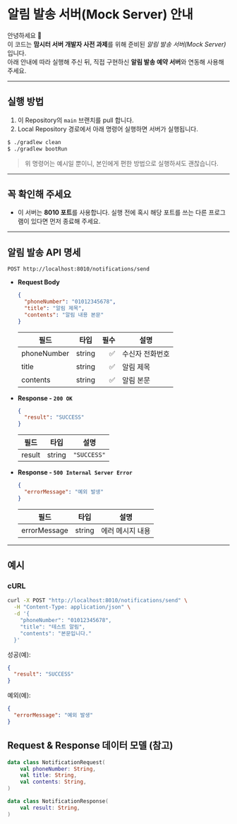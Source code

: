 # 알림 발송 서버(Mock Server) 안내
안녕하세요 🙂  
이 코드는 **맘시터 서버 개발자 사전 과제**를 위해 준비된 *알림 발송 서버(Mock Server)* 입니다.  
아래 안내에 따라 실행해 주신 뒤, 직접 구현하신 **알림 발송 예약 서버**와 연동해 사용해 주세요.

---

## 실행 방법
1. 이 Repository의 `main` 브랜치를 pull 합니다.
2. Local Repository 경로에서 아래 명령어 실행하면 서버가 실행됩니다.

```bash
$ ./gradlew clean
$ ./gradlew bootRun
```

> 위 명령어는 예시일 뿐이니, 본인에게 편한 방법으로 실행하셔도 괜찮습니다.

---

## 꼭 확인해 주세요
- 이 서버는 **8010 포트**를 사용합니다. 실행 전에 혹시 해당 포트를 쓰는 다른 프로그램이 있다면 먼저 종료해 주세요.

---

## 알림 발송 API 명세
`POST http://localhost:8010/notifications/send`
- **Request Body**
  ```json
  {
    "phoneNumber": "01012345678",
    "title": "알림 제목",
    "contents": "알림 내용 본문"
  }
  ```

  | 필드          | 타입     | 필수 | 설명       |
    |-------------|--------|---:|----------|
  | phoneNumber | string |  ✅ | 수신자 전화번호 |
  | title       | string |  ✅ | 알림 제목    |
  | contents    | string |  ✅ | 알림 본문    |

- **Response - `200 OK`**
  ```json
  { 
    "result": "SUCCESS" 
  }
  ```
  | 필드     | 타입     | 설명          |
    |--------|--------|-------------|
  | result | string | `"SUCCESS"` |

- **Response - `500 Internal Server Error`**
  ```json
  { 
    "errorMessage": "예외 발생" 
  }
  ```
  | 필드           | 타입     | 설명        |
  |--------------|--------|-----------|
  | errorMessage | string | 에러 메시지 내용 |

---

## 예시
### cURL
```bash
curl -X POST "http://localhost:8010/notifications/send" \
  -H "Content-Type: application/json" \
  -d '{
    "phoneNumber": "01012345678",
    "title": "테스트 알림",
    "contents": "본문입니다."
  }'
```

성공(예):
```json
{ 
  "result": "SUCCESS"
}
```

예외(예):
```json
{ 
  "errorMessage": "예외 발생"
}
```

## Request & Response 데이터 모델 (참고)

```kotlin
data class NotificationRequest(
    val phoneNumber: String,
    val title: String,
    val contents: String,
)

data class NotificationResponse(
    val result: String,
)
```
